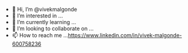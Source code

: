 - 👋 Hi, I’m @vivekmalgonde
- 👀 I’m interested in ...
- 🌱 I’m currently learning ...
- 💞️ I’m looking to collaborate on ...
- 📫 How to reach me ...https://www.linkedin.com/in/vivek-malgonde-600758236

<!---
vivekmalgonde/vivekmalgonde is a ✨ special ✨ repository because its `README.md` (this file) appears on your GitHub profile.
You can click the Preview link to take a look at your changes.
--->
